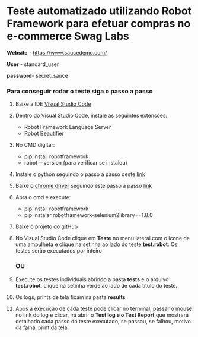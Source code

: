 # Teste automatizado utilizando Robot Framework para efetuar compras no e-commerce Swag Labs

**Website** -   https://www.saucedemo.com/

**User** -      standard_user

**password**-   secret_sauce

### Para conseguir rodar o teste siga o passo a passo
1. Baixe a IDE [Visual Studio Code](https://code.visualstudio.com/download)
    
2. Dentro do Visual Studio Code, instale as seguintes extensões:
     - Robot Framework Language Server
     - Robot Beautifier
     
3. No CMD digitar:
    -  pip install robotframework
    - robot --version (para verificar se instalou)
    
4. Instale o python seguindo o passo a passo deste [link](https://dicasdepython.com.br/como-instalar-o-python-no-windows-10/#:~:text=No%20prompt%20de%20comando%20digite,j%C3%A1%20pode%20executar%20comandos%20python.)
    
5. Baixe o [chrome driver](https://chromedriver.chromium.org/downloads) seguindo este passo a passo [link](https://www.youtube.com/watch?v=Ot10qzrb13c)
    
6. Abra o cmd e execute:
    - pip install robotframework
    - pip instalar robotframework-selenium2library==1.8.0
    
7. Baixe o projeto do gitHub
    
8. No Visual Studio Code clique em **Teste** no menu lateral com o ícone de uma ampulheta e clique na setinha ao lado do teste **test.robot**. Os testes serão executados por inteiro 
    
    ### **OU**
    
9. Execute os testes individuais abrindo a pasta **tests** e o arquivo **test.robot**, clique na setinha verde ao lado de cada título do teste.
    
10. Os logs, prints de tela ficam na pasta **results**
    
11. Após a execução de cada teste pode clicar no terminal, passar o mouse no link do log e clicar, irá abrir o **Test log e o Test Report** que mostrará detalhado cada passo do teste executado, se passou, se falhou, motivo da falha, print da tela.
